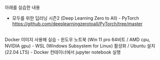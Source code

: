 아래를 실습한 내용  
- 모두를 위한 딥러닝 시즌2 (Deep Learning Zero to All) - PyTorch  
https://github.com/deeplearningzerotoall/PyTorch/tree/master  
<br>
Docker 이미지 사용해 실습  
- 윈도우 노트북 (Win 11 pro 64비트 / AMD cpu, NVIDIA gpu)  
- WSL (Windows Subsystem for Linux) 활성화 / Ubuntu 설치 (22.04 LTS)  
- Docker 컨테이너에서 jupyter notebook 실행
